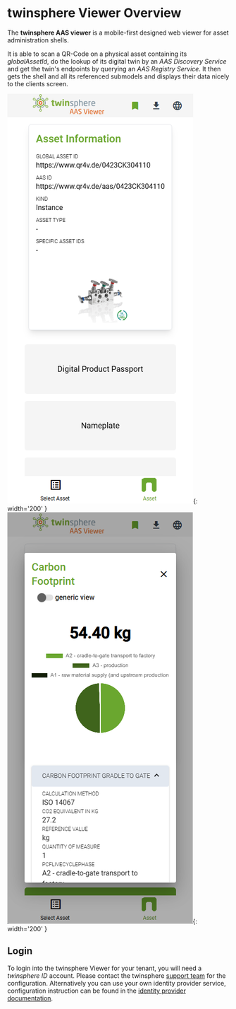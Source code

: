 # twinsphere Viewer Overview

The **twinsphere AAS viewer** is a mobile-first designed web viewer for asset administration shells.

It is able to scan a QR-Code on a physical asset containing its *globalAssetId*, do the lookup of its digital twin by an
*AAS Discovery Service* and get the twin's endpoints by querying an *AAS Registry Service*. It then gets the shell and
all its referenced submodels and displays their data nicely to the clients screen.

![Asset View](img/twinsphere_viewer_assetview.png){: width='200' }
![PCF View](img/twinsphere_viewer_pcfview.png){: width='200' }

## Login

To login into the twinsphere Viewer for your tenant, you will need a *twinsphere ID* account. Please contact the
twinsphere [support team](contact.md) for the configuration. Alternatively you can use your own identity provider
service, configuration instruction can be found in the [identity provider
documentation](api-auth.md#identity-provider-federation).
